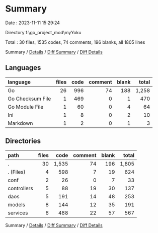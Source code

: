 # Summary

Date : 2023-11-11 15:29:24

Directory f:\\go_project_mod\\myYoku

Total : 30 files,  1535 codes, 74 comments, 196 blanks, all 1805 lines

Summary / [Details](details.md) / [Diff Summary](diff.md) / [Diff Details](diff-details.md)

## Languages
| language | files | code | comment | blank | total |
| :--- | ---: | ---: | ---: | ---: | ---: |
| Go | 26 | 996 | 74 | 188 | 1,258 |
| Go Checksum File | 1 | 469 | 0 | 1 | 470 |
| Go Module File | 1 | 60 | 0 | 4 | 64 |
| Ini | 1 | 8 | 0 | 2 | 10 |
| Markdown | 1 | 2 | 0 | 1 | 3 |

## Directories
| path | files | code | comment | blank | total |
| :--- | ---: | ---: | ---: | ---: | ---: |
| . | 30 | 1,535 | 74 | 196 | 1,805 |
| . (Files) | 4 | 598 | 7 | 19 | 624 |
| conf | 2 | 26 | 0 | 7 | 33 |
| controllers | 5 | 88 | 19 | 30 | 137 |
| daos | 5 | 191 | 14 | 48 | 253 |
| models | 8 | 144 | 12 | 35 | 191 |
| services | 6 | 488 | 22 | 57 | 567 |

Summary / [Details](details.md) / [Diff Summary](diff.md) / [Diff Details](diff-details.md)